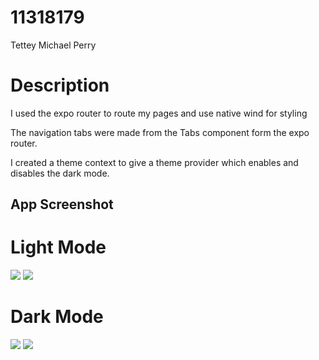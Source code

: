 # 11318179
Tettey Michael Perry



# Description
I used the expo router to route my pages and use native wind for styling

The navigation tabs were made from the Tabs component form the expo router.

I created a theme context to give a theme provider which enables and disables the dark mode.



## App Screenshot
# Light Mode
<img src="./assets/screenshots/Light-Home.jpg">
<img src="./assets/screenshots/Light-Settings.jpg">

# Dark Mode
<img src="./assets/screenshots/Dark-Home.jpg">
<img src="./assets/screenshots/Dark-Settings.jpg">

